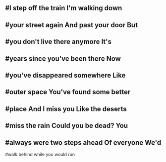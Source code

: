 #I step off the train I'm walking down
---
#your street again And past your door But
---
#you don't live there anymore It's
---
#years since you've been there Now
---
#you've disappeared somewhere Like
---
#outer space You've found some better
---
#place And I miss you Like the deserts
---
#miss the rain Could you be dead? You
---
#always were two steps ahead Of everyone We'd
---
#walk behind while you would run